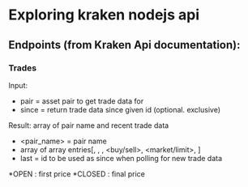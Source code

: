 # Exploring kraken nodejs api

## Endpoints (from Kraken Api documentation): 

### Trades
Input:
- pair = asset pair to get trade data for
- since = return trade data since given id (optional.  exclusive)

Result: array of pair name and recent trade data
- <pair_name> = pair name
- array of array entries[<price>, <volume>, <time>, <buy/sell>, <market/limit>, <miscellaneous>]
- last = id to be used as since when polling for new trade data


*OPEN : first price 
*CLOSED  : final price 







